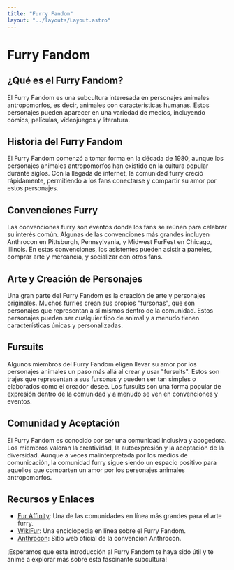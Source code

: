 ```yaml
---
title: "Furry Fandom"
layout: "../layouts/Layout.astro"
---
```


# Furry Fandom

## ¿Qué es el Furry Fandom?

El Furry Fandom es una subcultura interesada en personajes animales antropomorfos, es decir, animales con características humanas. Estos personajes pueden aparecer en una variedad de medios, incluyendo cómics, películas, videojuegos y literatura.

## Historia del Furry Fandom

El Furry Fandom comenzó a tomar forma en la década de 1980, aunque los personajes animales antropomorfos han existido en la cultura popular durante siglos. Con la llegada de internet, la comunidad furry creció rápidamente, permitiendo a los fans conectarse y compartir su amor por estos personajes.

## Convenciones Furry

Las convenciones furry son eventos donde los fans se reúnen para celebrar su interés común. Algunas de las convenciones más grandes incluyen Anthrocon en Pittsburgh, Pennsylvania, y Midwest FurFest en Chicago, Illinois. En estas convenciones, los asistentes pueden asistir a paneles, comprar arte y mercancía, y socializar con otros fans.

## Arte y Creación de Personajes

Una gran parte del Furry Fandom es la creación de arte y personajes originales. Muchos furries crean sus propios "fursonas", que son personajes que representan a sí mismos dentro de la comunidad. Estos personajes pueden ser cualquier tipo de animal y a menudo tienen características únicas y personalizadas.

## Fursuits

Algunos miembros del Furry Fandom eligen llevar su amor por los personajes animales un paso más allá al crear y usar "fursuits". Estos son trajes que representan a sus fursonas y pueden ser tan simples o elaborados como el creador desee. Los fursuits son una forma popular de expresión dentro de la comunidad y a menudo se ven en convenciones y eventos.

## Comunidad y Aceptación

El Furry Fandom es conocido por ser una comunidad inclusiva y acogedora. Los miembros valoran la creatividad, la autoexpresión y la aceptación de la diversidad. Aunque a veces malinterpretada por los medios de comunicación, la comunidad furry sigue siendo un espacio positivo para aquellos que comparten un amor por los personajes animales antropomorfos.

## Recursos y Enlaces

- [Fur Affinity](https://www.furaffinity.net/): Una de las comunidades en línea más grandes para el arte furry.
- [WikiFur](https://en.wikifur.com/wiki/WikiFur): Una enciclopedia en línea sobre el Furry Fandom.
- [Anthrocon](https://www.anthrocon.org/): Sitio web oficial de la convención Anthrocon.

¡Esperamos que esta introducción al Furry Fandom te haya sido útil y te anime a explorar más sobre esta fascinante subcultura!
